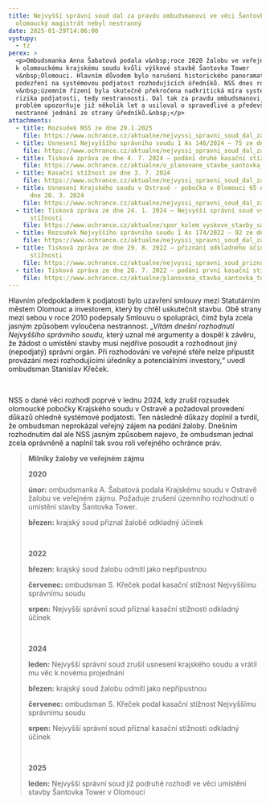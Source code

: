 ```yaml
---
title: Nejvyšší správní soud dal za pravdu ombudsmanovi ve věci Šantovka Tower,
  olomoucký magistrát nebyl nestranný
date: 2025-01-29T14:06:00
vystupy:
  - tz
perex: >
  <p>Ombudsmanka Anna Šabatová podala v&nbsp;roce 2020 žalobu ve veřejném zájmu
  k olomouckému krajskému soudu kvůli výškové stavbě Šantovka Tower
  v&nbsp;Olomouci. Hlavním důvodem bylo narušení historického panoramatu města a
  podezření na systémovou podjatost rozhodujících úředníků. NSS dnes rozhodl, že
  v&nbsp;územním řízení byla skutečně překročena nadkritická míra systémového
  rizika podjatosti, tedy nestrannosti. Dal tak za pravdu ombudsmanovi, který na
  problém upozorňuje již několik let a usiloval o spravedlivé a především
  nestranné jednání ze strany úředníků.&nbsp;</p>
attachments:
  - title: Rozsudek NSS ze dne 29.1.2025
    file: https://www.ochrance.cz/aktualne/nejvyssi_spravni_soud_dal_za_pravdu_ombudsmanovi_ve_veci_santovka_tower_olomoucky_magistrat_nebyl_nestranny/rozhodnuti_nss_ze_dne_29.1.2025.pdf
  - title: Usnesení Nejvyššího správního soudu 1 As 146/2024 – 75 ze dne 15. 8. 2024
    file: https://www.ochrance.cz/aktualne/nejvyssi_spravni_soud_dal_za_pravdu_ombudsmanovi_ve_veci_santovka_tower_olomoucky_magistrat_nebyl_nestranny/0146_1as_2400075_20240815103346_2_.pdf
  - title: Tisková zpráva ze dne 4. 7. 2024 – podání druhé kasační stížnosti
    file: https://www.ochrance.cz/aktualne/o_planovane_stavbe_santovka_tower_v_olomouci_bude_podruhe_rozhodovat_nejvyssi_spravni_soud_ombudsman_podal_kasacni_stiznost/
  - title: Kasační stížnost ze dne 3. 7. 2024
    file: https://www.ochrance.cz/aktualne/nejvyssi_spravni_soud_dal_za_pravdu_ombudsmanovi_ve_veci_santovka_tower_olomoucky_magistrat_nebyl_nestranny/kasacni_stiznost_vop.pdf
  - title: Usnesení Krajského soudu v Ostravě - pobočka v Olomouci 65 A 18/2020 ze
      dne 20. 3. 2024
    file: https://www.ochrance.cz/aktualne/nejvyssi_spravni_soud_dal_za_pravdu_ombudsmanovi_ve_veci_santovka_tower_olomoucky_magistrat_nebyl_nestranny/usneseni_ks_ostrava_65_a_18-2020_20.3.2024_.pdf
  - title: Tisková zpráva ze dne 24. 1. 2024 – Nejvyšší správní soud vyhověl kasační
      stížnosti
    file: https://www.ochrance.cz/aktualne/spor_kolem_vyskove_stavby_santovka_tower_v_olomouci_se_vraci_pred_krajsky_soud-_nejvyssi_spravni_soud_vyhovel_stiznosti_ombudsmana/
  - title: Rozsudek Nejvyššího správního soudu 1 As 174/2022 – 92 ze dne 24. 1. 2024
    file: https://www.ochrance.cz/aktualne/nejvyssi_spravni_soud_dal_za_pravdu_ombudsmanovi_ve_veci_santovka_tower_olomoucky_magistrat_nebyl_nestranny/0174_1as_2200092_20240124081855.pdf
  - title: Tisková zpráva ze dne 29. 8. 2022 – přiznání odkladného účinku kasační
      stížnosti
    file: https://www.ochrance.cz/aktualne/nejvyssi_spravni_soud_priznal_odkladny_ucinek_kasacni_stiznosti_ombudsmana_v_pripade_olomoucke_santovka_tower/
  - title: Tisková zpráva ze dne 28. 7. 2022 – podání první kasační stížnosti
    file: https://www.ochrance.cz/aktualne/planovana_stavba_santovka_tower_v_olomouci_miri_k_nejvyssimu_spravnimu_soudu_ombudsman_podal_kasacni_stiznost/
---
```

<p>Hlavním předpokladem k&nbsp;podjatosti bylo uzavření smlouvy mezi Statutárním městem Olomouc a investorem, který by chtěl uskutečnit stavbu. Obě strany mezi sebou v&nbsp;roce 2010 podepsaly Smlouvu o spolupráci, čímž byla zcela jasným způsobem vyloučena nestrannost.&nbsp;<em>&bdquo;Vítám dnešní rozhodnutí Nejvyššího správního soudu,</em> který uznal mé argumenty a dospěl k&nbsp;závěru, že žádost o umístění stavby musí nejdříve posoudit a rozhodnout jiný (nepodjatý) správní orgán.&nbsp;Při rozhodování ve veřejné sféře nelze připustit provázání mezi rozhodujícími úředníky a potenciálními investory,&ldquo;&nbsp;uvedl ombudsman Stanislav Křeček.&nbsp; &nbsp;</p>

<p>&nbsp;</p>

<p>NSS o dané věci rozhodl poprvé v&nbsp;lednu 2024, kdy zrušil rozsudek olomoucké pobočky Krajského soudu v&nbsp;Ostravě a požadoval provedení důkazů ohledně systémové podjatosti. Ten následně důkazy doplnil a tvrdil, že ombudsman neprokázal veřejný zájem na podání žaloby. Dnešním rozhodnutím dal ale NSS jasným způsobem najevo, že ombudsman jednal zcela oprávněně a naplnil tak svou roli veřejného ochránce práv.&nbsp;</p>

<blockquote>
<p><strong>Milníky žaloby ve veřejném zájmu</strong></p>

<p><strong>2020</strong></p>

<p><strong>únor:</strong>&nbsp;ombudsmanka A. Šabatová podala Krajskému soudu v&nbsp;Ostravě žalobu ve veřejném zájmu. Požaduje zrušení územního rozhodnutí o umístění stavby Šantovka Tower.</p>

<p><strong>březen:</strong>&nbsp;krajský soud přiznal žalobě odkladný účinek</p>

<p>&nbsp;</p>

<p><strong>2022</strong></p>

<p><strong>březen:</strong>&nbsp;krajský soud žalobu odmítl jako nepřípustnou</p>

<p><strong>červenec:</strong>&nbsp;ombudsman S. Křeček podal kasační stížnost Nejvyššímu správnímu soudu</p>

<p><strong>srpen:</strong>&nbsp;Nejvyšší správní soud přiznal kasační stížnosti odkladný účinek</p>

<p>&nbsp;</p>

<p><strong>2024</strong></p>

<p><strong>leden:</strong>&nbsp;Nejvyšší správní soud zrušil usnesení krajského soudu a vrátil mu věc k&nbsp;novému projednání</p>

<p><strong>březen:</strong>&nbsp;krajský soud žalobu odmítl jako nepřípustnou</p>

<p><strong>červenec:</strong>&nbsp;ombudsman S. Křeček podal kasační stížnost Nejvyššímu správnímu soudu</p>

<p><strong>srpen:</strong>&nbsp;Nejvyšší správní soud přiznal kasační stížnosti odkladný účinek</p>

<p>&nbsp;</p>

<p><strong>2025</strong></p>

<p><strong>leden:</strong>&nbsp;Nejvyšší správní soud již podruhé rozhodl ve věci umístění stavby Šantovka Tower v Olomouci</p>
</blockquote>
